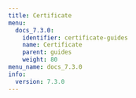 ```yaml
---
title: Certificate
menu:
  docs_7.3.0:
    identifier: certificate-guides
    name: Certificate
    parent: guides
    weight: 80
menu_name: docs_7.3.0
info:
  version: 7.3.0
---
```


